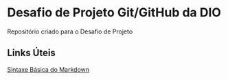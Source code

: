 # Desafio de Projeto Git/GitHub da DIO
Repositório criado para o Desafio de Projeto


## Links Úteis
[Sintaxe Básica do Markdown](https://www.markdownguide.org/basic-syntax/)
